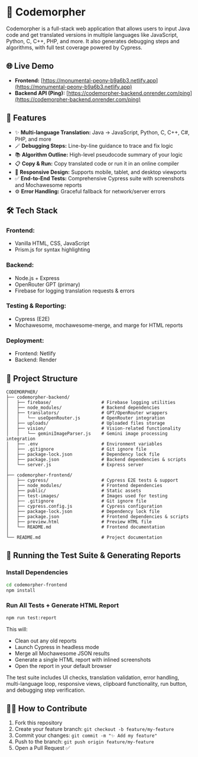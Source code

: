 # 📘 Codemorpher

Codemorpher is a full-stack web application that allows users to input Java code and get translated versions in multiple languages like JavaScript, Python, C, C++, PHP, and more. It also generates debugging steps and algorithms, with full test coverage powered by Cypress.

## 🌐 Live Demo

- **Frontend:** [https://monumental-peony-b9a6b3.netlify.app](https://monumental-peony-b9a6b3.netlify.app)
- **Backend API (Ping):** [https://codemorpher-backend.onrender.com/ping](https://codemorpher-backend.onrender.com/ping)

## 🚀 Features

- ✨ **Multi-language Translation:** Java → JavaScript, Python, C, C++, C#, PHP, and more  
- 🪄 **Debugging Steps:** Line-by-line guidance to trace and fix logic  
- 📚 **Algorithm Outline:** High-level pseudocode summary of your logic  
- 📋 **Copy & Run:** Copy translated code or run it in an online compiler  
- 📱 **Responsive Design:** Supports mobile, tablet, and desktop viewports  
- ✅ **End-to-End Tests:** Comprehensive Cypress suite with screenshots and Mochawesome reports  
- ⚙️ **Error Handling:** Graceful fallback for network/server errors

## 🛠️ Tech Stack

### Frontend:  
- Vanilla HTML, CSS, JavaScript  
- Prism.js for syntax highlighting

### Backend:  
- Node.js + Express  
- OpenRouter GPT (primary) 
- Firebase for logging translation requests & errors

### Testing & Reporting:  
- Cypress (E2E)  
- Mochawesome, mochawesome-merge, and marge for HTML reports

### Deployment:  
- Frontend: Netlify  
- Backend: Render

## 📂 Project Structure
```
CODEMORPHER/
├── codemorpher-backend/
│   ├── firebase/                   # Firebase logging utilities
│   ├── node_modules/               # Backend dependencies
│   ├── translators/                # GPT/OpenRouter wrappers
│   │   └── useOpenRouter.js        # OpenRouter integration
│   ├── uploads/                    # Uploaded files storage
│   ├── vision/                     # Vision-related functionality
│   │   └── geminiImageParser.js    # Gemini image processing integration
│   ├── .env                        # Environment variables
│   ├── .gitignore                  # Git ignore file
│   ├── package-lock.json           # Dependency lock file
│   ├── package.json                # Backend dependencies & scripts
│   └── server.js                   # Express server
│
├── codemorpher-frontend/
│   ├── cypress/                    # Cypress E2E tests & support
│   ├── node_modules/               # Frontend dependencies
│   ├── public/                     # Static assets
│   ├── test-images/                # Images used for testing
│   ├── .gitignore                  # Git ignore file
│   ├── cypress.config.js           # Cypress configuration
│   ├── package-lock.json           # Dependency lock file
│   ├── package.json                # Frontend dependencies & scripts
│   ├── preview.html                # Preview HTML file
│   └── README.md                   # Frontend documentation
│
└── README.md                       # Project documentation
```

## 🧪 Running the Test Suite & Generating Reports

### Install Dependencies  
```bash
cd codemorpher-frontend
npm install
```

### Run All Tests + Generate HTML Report  
```bash
npm run test:report
```

This will:  
- Clean out any old reports  
- Launch Cypress in headless mode  
- Merge all Mochawesome JSON results  
- Generate a single HTML report with inlined screenshots  
- Open the report in your default browser

The test suite includes UI checks, translation validation, error handling, multi-language loop, responsive views, clipboard functionality, run button, and debugging step verification.

## 🧑‍💻 How to Contribute

1. Fork this repository  
2. Create your feature branch: `git checkout -b feature/my-feature`  
3. Commit your changes: `git commit -m "✨ Add my feature"`  
4. Push to the branch: `git push origin feature/my-feature`  
5. Open a Pull Request ✅

